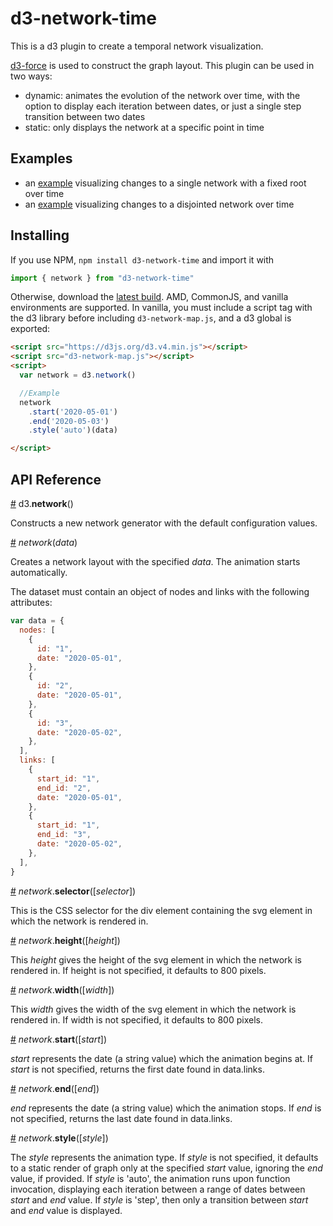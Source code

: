 # d3-network-time

This is a d3 plugin to create a temporal network visualization.

[d3-force](https://github.com/d3/d3-force) is used to construct the graph layout. This plugin can be used in two ways:

- dynamic: animates the evolution of the network over time, with the option to display each iteration between dates, or just a single step transition between two dates
- static: only displays the network at a specific point in time

## Examples

- an [example](https://observablehq.com/@dianaow/temporal-network-visualization) visualizing changes to a single network with a fixed root over time
- an [example](https://observablehq.com/@dianaow/temporal-network-visualization/2) visualizing changes to a disjointed network over time

## Installing

If you use NPM, `npm install d3-network-time` and import it with

```js
import { network } from "d3-network-time"
```

Otherwise, download the [latest build](https://github.com/dianaow/d3-network-time/tree/master/build). AMD, CommonJS, and vanilla environments are supported. In vanilla, you must include a script tag with the d3 library before including `d3-network-map.js`, and a d3 global is exported:

```html
<script src="https://d3js.org/d3.v4.min.js"></script>
<script src="d3-network-map.js"></script>
<script>
  var network = d3.network()

  //Example
  network
    .start('2020-05-01')
    .end('2020-05-03')
    .style('auto')(data)

</script>
```

## API Reference

<a href="#network" name="network">#</a> d3.<b>network</b>()

Constructs a new network generator with the default configuration values.

<a href="#_network" name="_network">#</a> <i>network</i>(<i>data</i>)

Creates a network layout with the specified _data_. The animation starts automatically.

The dataset must contain an object of nodes and links with the following attributes:

```js
var data = {
  nodes: [
    {
      id: "1",
      date: "2020-05-01",
    },
    {
      id: "2",
      date: "2020-05-01",
    },
    {
      id: "3",
      date: "2020-05-02",
    },
  ],
  links: [
    {
      start_id: "1",
      end_id: "2",
      date: "2020-05-01",
    },
    {
      start_id: "1",
      end_id: "3",
      date: "2020-05-02",
    },
  ],
}
```

<a href="#network_selector" name="network_selector">#</a> <i>network</i>.<b>selector</b>([<i>selector</i>])

This is the CSS selector for the div element containing the svg element in which the network is rendered in.

<a href="#network_height" name="network_height">#</a> <i>network</i>.<b>height</b>([<i>height</i>])

This _height_ gives the height of the svg element in which the network is rendered in. If height is not specified, it defaults to 800 pixels.

<a href="#network_width" name="network_width">#</a> <i>network</i>.<b>width</b>([<i>width</i>])

This _width_ gives the width of the svg element in which the network is rendered in. If width is not specified, it defaults to 800 pixels.

<a href="#network_start" name="network_start">#</a> <i>network</i>.<b>start</b>([<i>start</i>])

_start_ represents the date (a string value) which the animation begins at. If _start_ is not specified, returns the first date found in data.links.

<a href="#network_end" name="network_end">#</a> <i>network</i>.<b>end</b>([<i>end</i>])

_end_ represents the date (a string value) which the animation stops. If _end_ is not specified, returns the last date found in data.links.

<a href="#network_style" name="network_style">#</a> <i>network</i>.<b>style</b>([<i>style</i>])

The _style_ represents the animation type. If _style_ is not specified, it defaults to a static render of graph only at the specified _start_ value, ignoring the _end_ value, if provided. If _style_ is 'auto', the animation runs upon function invocation, displaying each iteration between a range of dates between _start_ and _end_ value. If _style_ is 'step', then only a transition between _start_ and _end_ value is displayed.
